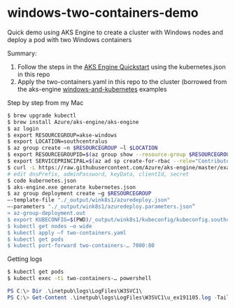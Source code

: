 # windows-two-containers-demo
Quick demo using AKS Engine to create a cluster with Windows nodes and deploy a pod with two Windows containers

Summary:
1. Follow the steps in the [AKS Engine Quickstart](https://github.com/Azure/aks-engine/blob/master/docs/tutorials/quickstart.md) using the kubernetes.json in this repo
2. Apply the two-containers.yaml in this repo to the cluster (borrowed from the aks-engine [windows-and-kubernetes](https://github.com/Azure/aks-engine/blob/master/docs/topics/windows-and-kubernetes.md#multiple-containers-in-a-pod) examples

Step by step from my Mac
```bash
$ brew upgrade kubectl
$ brew install Azure/aks-engine/aks-engine
$ az login
$ export RESOURCEGROUP=akse-windows
$ export LOCATION=southcentralus
$ az group create –n $RESOURCEGROUP –l $LOCATION
$ export RESOURCEGROUPID=$(az group show --resource-group $RESOURCEGROUP --query id --output tsv)
$ export SERVICEPRINCIPAL=$(az ad sp create-for-rbac --role="Contributor" --scopes=$RESOURCEGROUPID --output json)
$ curl -L https://raw.githubusercontent.com/Azure/aks-engine/master/examples/windows/kubernetes.json -o kubernetes.json
# edit dnsPrefix, adminPassword, keyData, clientId, secret 
$ code kubernetes.json
$ aks-engine.exe generate kubernetes.json
$ az group deployment create –g $RESOURCEGROUP 
–-template-file "./_output/wink8s1/azuredeploy.json" 
–-parameters "./_output/wink8s1/azuredeploy.parameters.json” 
> az-group-deployment.out
$ export KUBECONFIG=$(PWD)/_output/wink8s1/kubeconfig/kubeconfig.southcentralus.json
$ kubectl get nodes –o wide
$ kubectl apply –f two-containers.yaml
$ kubectl get pods
$ kubectl port-forward two-containers-… 7000:80
```

Getting logs
```bash
$ kubectl get pods
$ kubectl exec -ti two-containers-… powershell
```
```Powershell
PS C:\> Dir .\inetpub\logs\LogFiles\W3SVC1\
PS C:\> Get-Content .\inetpub\logs\LogFiles\W3SVC1\u_ex191105.log -Tail 2 #replace log file name
```
